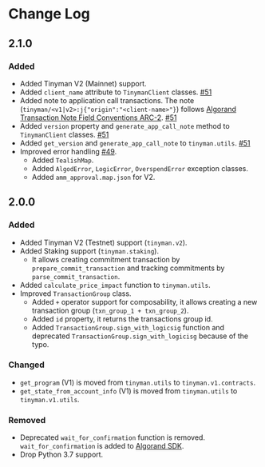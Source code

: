 # Change Log

## 2.1.0

### Added

* Added Tinyman V2 (Mainnet) support.
* Added `client_name` attribute to `TinymanClient` classes. [#51](https://github.com/tinymanorg/tinyman-py-sdk/pull/51)
* Added note to application call transactions. The note (`tinyman/<v1|v2>:j{"origin":"<client-name>"}`) follows [Algorand Transaction Note Field Conventions ARC-2](https://github.com/algorandfoundation/ARCs/blob/main/ARCs/arc-0002.md). [#51](https://github.com/tinymanorg/tinyman-py-sdk/pull/51)
* Added `version` property and `generate_app_call_note` method to `TinymanClient` classes. [#51](https://github.com/tinymanorg/tinyman-py-sdk/pull/51)
* Added `get_version` and `generate_app_call_note` to `tinyman.utils`. [#51](https://github.com/tinymanorg/tinyman-py-sdk/pull/51)
* Improved error handling [#49](https://github.com/tinymanorg/tinyman-py-sdk/pull/49/files).
  - Added `TealishMap`.
  - Added `AlgodError`, `LogicError`, `OverspendError` exception classes.
  - Added `amm_approval.map.json` for V2.

## 2.0.0

### Added

* Added Tinyman V2 (Testnet) support (`tinyman.v2`).
* Added Staking support (`tinyman.staking`).
  - It allows creating commitment transaction by `prepare_commit_transaction` and tracking commitments by `parse_commit_transaction`.
* Added `calculate_price_impact` function to `tinyman.utils`.
* Improved `TransactionGroup` class.
  - Added `+` operator support for composability, it allows creating a new transaction group (`txn_group_1 + txn_group_2`).
  - Added `id` property, it returns the transactions group id.
  - Added `TransactionGroup.sign_with_logicsig` function and deprecated `TransactionGroup.sign_with_logicisg` because of the typo.

### Changed

* `get_program` (V1) is moved from `tinyman.utils` to `tinyman.v1.contracts`.
* `get_state_from_account_info` (V1) is moved from `tinyman.utils` to `tinyman.v1.utils`.

### Removed

* Deprecated `wait_for_confirmation` function is removed. `wait_for_confirmation` is added to [Algorand SDK](https://github.com/algorand/py-algorand-sdk).
* Drop Python 3.7 support.

